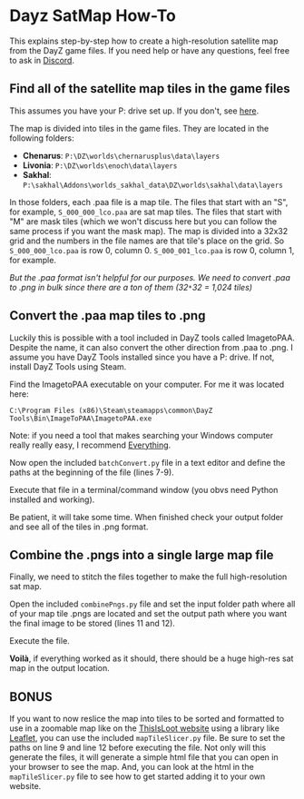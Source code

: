 # Dayz SatMap How-To

This explains step-by-step how to create a high-resolution satellite map from the DayZ game files. If you need help or have any questions, feel free to ask in [Discord](https://discord.com/invite/676ASkJpa5).

## Find all of the satellite map tiles in the game files
This assumes you have your P: drive set up. If you don't, see [here](https://community.bistudio.com/wiki/DayZ:Modding_Basics#:~:text=on%20its%20track.-,Setting%20up%20the%20Project%20Drive,-Create%20a%20Project). 

The map is divided into tiles in the game files. They are located in the following folders:
- **Chenarus**: `P:\DZ\worlds\chernarusplus\data\layers`
- **Livonia**: `P:\DZ\worlds\enoch\data\layers`
- **Sakhal**: `P:\sakhal\Addons\worlds_sakhal_data\DZ\worlds\sakhal\data\layers`

In those folders, each .paa file is a map tile. The files that start with an "S", for example, `S_000_000_lco.paa` are sat map tiles. The files that start with "M" are mask tiles (which we won't discuss here but you can follow the same process if you want the mask map). The map is divided into a 32x32 grid and the numbers in the file names are that tile's place on the grid. So `S_000_000_lco.paa` is row 0, column 0. `S_000_001_lco.paa` is row 0, column 1, for example. 

*But the .paa format isn't helpful for our purposes. We need to convert .paa to .png in bulk since there are a ton of them (32`*`32 = 1,024 tiles)*

## Convert the .paa map tiles to .png
Luckily this is possible with a tool included in DayZ tools called ImagetoPAA. Despite the name, it can also convert the other direction from .paa to .png. I assume you have DayZ Tools installed since you have a P: drive. If not, install DayZ Tools using Steam.

Find the ImagetoPAA executable on your computer. For me it was located here:

`C:\Program Files (x86)\Steam\steamapps\common\DayZ Tools\Bin\ImageToPAA\ImagetoPAA.exe`

Note: if you need a tool that makes searching your Windows computer really really easy, I recommend [Everything](https://www.voidtools.com/support/everything/).

Now open the included `batchConvert.py` file in a text editor and define the paths at the beginning of the file (lines 7-9). 

Execute that file in a terminal/command window (you obvs need Python installed and working).

Be patient, it will take some time. When finished check your output folder and see all of the tiles in .png format. 

## Combine the .pngs into a single large map file
Finally, we need to stitch the files together to make the full high-resolution sat map. 

Open the included `combinePngs.py` file and set the input folder path where all of your map tile .pngs are located and set the output path where you want the final image to be stored (lines 11 and 12).

Execute the file. 

**Voilà**, if everything worked as it should, there should be a huge high-res sat map in the output location. 

## BONUS
If you want to now reslice the map into tiles to be sorted and formatted to use in a zoomable map like on the [ThisIsLoot website](https://thisisloot.com/guides/dayz-loot-finder) using a library like [Leaflet](https://leafletjs.com/), you can use the included `mapTileSlicer.py` file. Be sure to set the paths on line 9 and line 12 before executing the file. Not only will this generate the files, it will generate a simple html file that you can open in your browser to see the map. And, you can look at the html in the `mapTileSlicer.py` file to see how to get started adding it to your own website. 
